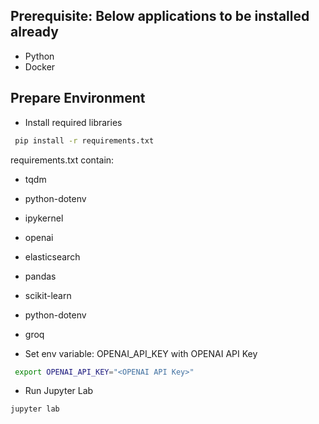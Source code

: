 ## Prerequisite: Below applications to be installed already
- Python
- Docker

## Prepare Environment

- Install required libraries
```bash
 pip install -r requirements.txt
```
requirements.txt contain:
  - tqdm
  - python-dotenv
  - ipykernel
  - openai
  - elasticsearch
  - pandas
  - scikit-learn
  - python-dotenv
  - groq

- Set env variable: OPENAI_API_KEY with OPENAI API Key
```bash
 export OPENAI_API_KEY="<OPENAI API Key>"
```

- Run Jupyter Lab
```
jupyter lab
```
